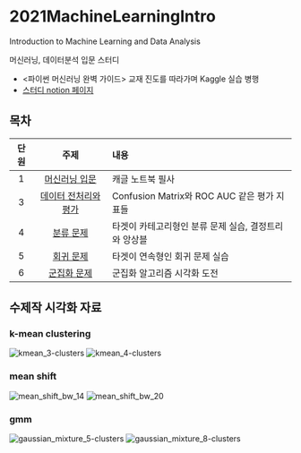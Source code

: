 # 2021MachineLearningIntro
Introduction to Machine Learning and Data Analysis

머신러닝, 데이터분석 입문 스터디

- <파이썬 머신러닝 완벽 가이드> 교재 진도를 따라가며 Kaggle 실습 병행
- [스터디 notion 페이지](https://www.notion.so/ML-DA-Team-69bf7cef5aa74ed1b2ce64ca2f37ebf2)

## 목차
|단원|주제|내용|
|:------:|:---:|:---|
|1|[머신러닝 입문](https://github.com/khodid/2021MachineLearningIntro/blob/main/kaggle/notebooke2f55e6565.ipynb)|캐글 노트북 필사|
|3|[데이터 전처리와 평가](https://github.com/khodid/2021MachineLearningIntro/blob/main/MLch3_Preprocessing_and_Evaluation.ipynb)|Confusion Matrix와 ROC AUC 같은 평가 지표들|
|4|[분류 문제](https://github.com/khodid/2021MachineLearningIntro/blob/main/ch4_Classification.ipynb)|타겟이 카테고리형인 분류 문제 실습, 결정트리와 앙상블|
|5|[회귀 문제](https://github.com/khodid/2021MachineLearningIntro/blob/main/Ch5_Regression.ipynb)|타겟이 연속형인 회귀 문제 실습|
|6|[군집화 문제](https://github.com/khodid/2021MachineLearningIntro/blob/main/clustering.ipynb)| 군집화 알고리즘 시각화 도전 |


## 수제작 시각화 자료

### k-mean clustering
  ![kmean_3-clusters](https://user-images.githubusercontent.com/44926072/125800554-697e4d68-ed6b-419c-b791-46c8bf7a71f5.gif)
  ![kmean_4-clusters](https://user-images.githubusercontent.com/44926072/125800564-b16bd998-492b-4828-8bdc-857249b8ea72.gif)
### mean shift 
  ![mean_shift_bw_14](https://user-images.githubusercontent.com/44926072/125800604-3bb261c5-a59b-4345-8163-7103b07eb598.gif)
  ![mean_shift_bw_20](https://user-images.githubusercontent.com/44926072/125800650-213a3d49-f6f7-496a-a328-011b75754c01.gif)
### gmm
  ![gaussian_mixture_5-clusters](https://user-images.githubusercontent.com/44926072/125800795-978cab4d-4166-4ea5-9b38-91a17884a36e.gif)
  ![gaussian_mixture_8-clusters](https://user-images.githubusercontent.com/44926072/125800809-4ead507b-0b50-46d8-9b9b-de74a21b85eb.gif)
